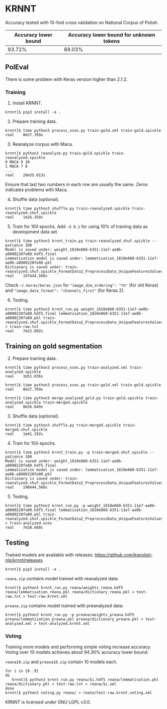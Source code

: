 # KRNNT

Accuracy tested with 10-fold cross validation on National Corpus of Polish.

Accuracy lower bound | Accuracy lower bound for unknown tokens
------------ | -------------
93.72% | 69.03%

## PolEval

There is some problem with Keras version higher than 2.1.2.

### Training

1. Install KRNNT.

```
krnnt]$ pip3 install -e .
```


2. Prepare training data.

```
krnnt]$ time python3 process_xces.py train-gold.xml train-gold.spickle
real	0m37.769s
```


3. Reanalyze corpus with Maca.

```
krnnt]$ python3 reanalyze.py train-gold.spickle train-reanalyzed.spickle
0 MACA 9 10
1 MACA 7 8
...
real	26m35.013s
```
Ensure that last two numbers in each row are usually the same. Zeros indicates problems with Maca.

4. Shuffle data (optional).

```
krnnt]$ time python3 shuffle.py train-reanalyzed.spickle train-reanalyzed.shuf.spickle
real	1m26.350s
```


5. Train for 100 epochs. Add `-d 0.1` for using 10% of training data as development data set. 

```
krnnt]$ time python3 krnnt_train.py train-reanalyzed.shuf.spickle --patience 100
Model is saved under: weight_1810e860-6351-11e7-ae0b-a0000220fe80.hdf5.final
Lemmatisation model is saved under: lemmatisation_1810e860-6351-11e7-ae0b-a0000220fe80.pkl
Dictionary is saved under: train-reanalyzed.shuf.spickle_FormatData2_PreprocessData_UniqueFeaturesValues
real    197m44,568s
```
Check `~/.keras/keras.json` for `"image_dim_ordering": "th"` (for old Keras) and `"image_data_format": "channels_first"` (for Keras 2).

6. Testing.

```
krnnt]$ time python3 krnnt_run.py weight_1810e860-6351-11e7-ae0b-a0000220fe80.hdf5.final lemmatisation_1810e860-6351-11e7-ae0b-a0000220fe80.pkl train-reanalyzed.shuf.spickle_FormatData2_PreprocessData_UniqueFeaturesValues < train-raw.txt
real	7m22.892s
```


## Training on gold segmentation

2. Prepare training data.

```
krnnt]$ time python3 process_xces.py train-analyzed.xml train-analyzed.spickle
real	1m51.836s

krnnt]$ time python3 process_xces.py train-gold.xml train-gold.spickle
real	0m37.769s

krnnt]$ time python3 merge_analyzed_gold.py train-gold.spickle train-analyzed.spickle train-merged.spickle
real	0m36.049s
```


3. Shuffle data (optional).

```
krnnt]$ time python3 shuffle.py train-merged.spickle train-merged.shuf.spickle
real	1m41.192s
```


4. Train for 100 epochs.

```
krnnt]$ time python3 krnnt_train.py -p train-merged.shuf.spickle --patience 100
Model is saved under: weight_1810e860-6351-11e7-ae0b-a0000220fe80.hdf5.final
Lemmatisation model is saved under: lemmatisation_1810e860-6351-11e7-ae0b-a0000220fe80.pkl
Dictionary is saved under: train-reanalyzed.shuf.spickle_FormatData2_PreprocessData_UniqueFeaturesValues
real    190m44,568s
```

5. Testing.

```
krnnt]$ time python3 krnnt_run.py -p weight_1810e860-6351-11e7-ae0b-a0000220fe80.hdf5.final lemmatisation_1810e860-6351-11e7-ae0b-a0000220fe80.pkl train-reanalyzed.shuf.spickle_FormatData2_PreprocessData_UniqueFeaturesValues < train-analyzed.xces
real	7m38.660s
```
## Testing

Trained models are available with releases: https://github.com/kwrobel-nlp/krnnt/releases

```
krnnt]$ pip3 install -e .
```

`reana.zip` contains model trained with reanalyzed data:
```
krnnt]$ python3 krnnt_run.py reana/weights_reana.hdf5 reana/lemmatisation_reana.pkl reana/dictionary_reana.pkl < test-raw.txt > test-raw.krnnt.xml
```

`preana.zip` contains model trained with preanalyzed data:
```
krnnt]$ python3 krnnt_run.py -p preana/weights_preana.hdf5 preana/lemmatisation_preana.pkl preana/dictionary_preana.pkl < test-analyzed.xml > test-analyzed.krnnt.xml
```

### Voting

Training more models and performing simple voting increase accuracy. Voting over 10 models achieves about 94.30% accuracy lower bound.

`reana10.zip` and `preana10.zip` contain 10 models each.
```
for i in {0..9}
do
   krnnt]$ python3 krnnt_run.py reana/$i.hdf5 reana/lemmatisation.pkl  reana/dictionary.pkl < test-raw.txt > reana/$i.xml
done
krnnt]$ python3 voting.py reana/ > reana/test-raw.krnnt.voting.xml
```

KRNNT is licensed under GNU LGPL v3.0.
